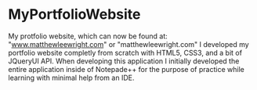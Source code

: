 # MyPortfolioWebsite
My protfolio website, which can now be found at: "www.matthewleewright.com" or "matthewleewright.com" I developed my portfolio website completly from scratch with HTML5, CSS3, and a bit of JQueryUI API. When developing this application I initially developed the entire application inside of Notepade++ for the purpose of practice while learning with minimal help from an IDE.
